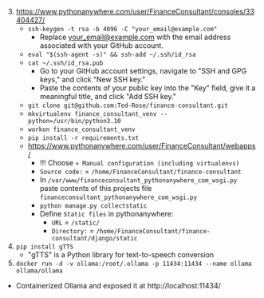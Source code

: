 3. https://www.pythonanywhere.com/user/FinanceConsultant/consoles/33404427/
    - `ssh-keygen -t rsa -b 4096 -C "your_email@example.com"`
        - Replace your_email@example.com with the email address associated with your GitHub account.
    - `eval "$(ssh-agent -s)" && ssh-add ~/.ssh/id_rsa`
    - `cat ~/.ssh/id_rsa.pub`
        - Go to your GitHub account settings, navigate to "SSH and GPG keys," and click "New SSH key."
        - Paste the contents of your public key into the "Key" field, give it a meaningful title, and click "Add SSH key."
    - `git clone git@github.com:Ted-Rose/finance-consultant.git`
    - `mkvirtualenv finance_consultant_venv --python=/usr/bin/python3.10`
    - `workon finance_consultant_venv`
    - `pip install -r requirements.txt`
    - https://www.pythonanywhere.com/user/FinanceConsultant/webapps/
        - !!! Choose `» Manual configuration (including virtualenvs)`
        - `Source code:` = `/home/FinanceConsultant/finance-consultant`
        - In `/var/www/financeconsultant_pythonanywhere_com_wsgi.py` paste contents of this projects file `financeconsultant_pythonanywhere_com_wsgi.py`
        - `python manage.py collectstatic`
        - Define `Static files` in pythonanywhere:
            - `URL` = `/static/`
            - `Directory:` = `/home/FinanceConsultant/finance-consultant/django/static`
2. `pip install gTTS`
    - "gTTS" is a Python library for text-to-speech conversion
1. `docker run -d -v ollama:/root/.ollama -p 11434:11434 --name ollama ollama/ollama`
  - Containerized Ollama and exposed it at http://localhost:11434/
